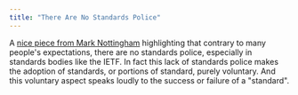 ```yaml
---
title: "There Are No Standards Police"
---
```


A [nice piece from Mark Nottingham](https://www.mnot.net/blog/2024/03/13/voluntary) highlighting that contrary to many people's expectations, there are no standards police, especially in standards bodies like the IETF. In fact this lack of standards police makes the adoption of standards, or portions of standard, purely voluntary. And this voluntary aspect speaks loudly to the success or failure of a "standard".
